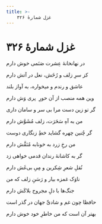 ```yaml
---
title: >-
    غزل شمارهٔ ۳۲۶
---
```

# غزل شمارهٔ ۳۲۶

<div class="b" id="bn1"><div class="m1"><p>در نهانخانهٔ عِشرت صَنَمی خوش دارم</p></div>
<div class="m2"><p>کز سرِ زلف و رُخَش، نعل در آتش دارم</p></div></div>
<div class="b" id="bn2"><div class="m1"><p>عاشق و رندم و میخواره، به آواز بلند</p></div>
<div class="m2"><p>وین همه منصب از آن حورِ  پری وَش دارم</p></div></div>
<div class="b" id="bn3"><div class="m1"><p>گر تو زین دست مرا بی سر و سامان داری</p></div>
<div class="m2"><p>من به آهِ سَحَرَت، زلف مُشَوَّش دارم</p></div></div>
<div class="b" id="bn4"><div class="m1"><p>گر چُنین چهره گشاید خطِ زنگاری دوست</p></div>
<div class="m2"><p>من رخِ زرد به خونابه مُنَقَّش دارم</p></div></div>
<div class="b" id="bn5"><div class="m1"><p>گر به کاشانهٔ رندان قدمی خواهی زد</p></div>
<div class="m2"><p>نُقلِ شعرِ شِکرین و مِیِ بی‌غَش دارم</p></div></div>
<div class="b" id="bn6"><div class="m1"><p>ناوَک غمزه بیار و رَسَنِ زلف که من</p></div>
<div class="m2"><p>جنگ‌ها با دلِ مجروح بلاکَش دارم</p></div></div>
<div class="b" id="bn7"><div class="m1"><p>حافظا چون غم و شادیِّ جهان در گذر است</p></div>
<div class="m2"><p>بهتر آن است که من خاطرِ خود خوش دارم</p></div></div>
